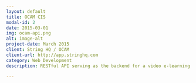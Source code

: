 ```yaml
---
layout: default
title: OCAM CIS
modal-id: 2
date: 2015-03-01
img: ocam-api.png
alt: image-alt
project-date: March 2015
client: String HQ / OCAM
client-url: http://app.stringhq.com
category: Web Development
description: RESTful API serving as the backend for a video e-learning site for the OCAM government agenct in Puerto Rico.

---
```

